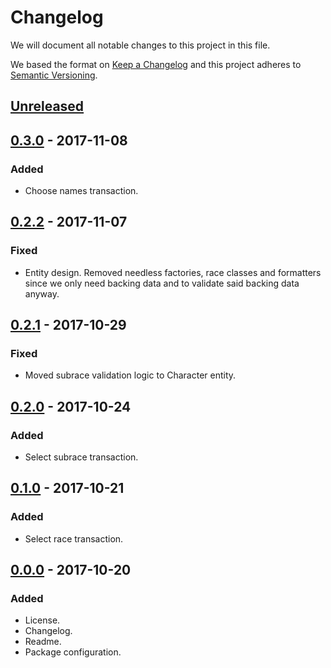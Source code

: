 <!--
    5th edition, a library for 5th edition D&D applications.
    Copyright (C) 2017  Ryan Y.

    This program is free software: you can redistribute it and/or modify
    it under the terms of the GNU General Public License as published by
    the Free Software Foundation, either version 3 of the License, or
    (at your option) any later version.

    This program is distributed in the hope that it will be useful,
    but WITHOUT ANY WARRANTY; without even the implied warranty of
    MERCHANTABILITY or FITNESS FOR A PARTICULAR PURPOSE.  See the
    GNU General Public License for more details.

    You should have received a copy of the GNU General Public License
    along with this program.  If not, see <https://www.gnu.org/licenses/>.
  -->
# Changelog
We will document all notable changes to this project in this file.

We based the format on [Keep a Changelog][] and this project adheres to
[Semantic Versioning][].

## [Unreleased][]

## [0.3.0][] - 2017-11-08
### Added
- Choose names transaction.

## [0.2.2][] - 2017-11-07
### Fixed
- Entity design.  Removed needless factories, race classes and formatters since
  we only need backing data and to validate said backing data anyway.

## [0.2.1][] - 2017-10-29
### Fixed
- Moved subrace validation logic to Character entity.

## [0.2.0][] - 2017-10-24
### Added
- Select subrace transaction.

## [0.1.0][] - 2017-10-21
### Added
- Select race transaction.

## [0.0.0][] - 2017-10-20
### Added
- License.
- Changelog.
- Readme.
- Package configuration.

[Keep a Changelog]: http://keepachangelog.com/en/1.0.0/
[Semantic Versioning]: http://semver.org/spec/v2.0.0.html
[Unreleased]: https://github.com/ryayak1460/5th/compare/0.3.0...master
[0.3.0]: https://github.com/ryayak1460/5th/compare/0.2.2...0.3.0
[0.2.2]: https://github.com/ryayak1460/5th/compare/0.2.1...0.2.2
[0.2.1]: https://github.com/ryayak1460/5th/compare/0.2.0...0.2.1
[0.2.0]: https://github.com/ryayak1460/5th/compare/0.1.0...0.2.0
[0.1.0]: https://github.com/ryayak1460/5th/compare/0.0.0...0.1.0
[0.0.0]: https://github.com/ryayak1460/5th/releases/tag/0.0.0
